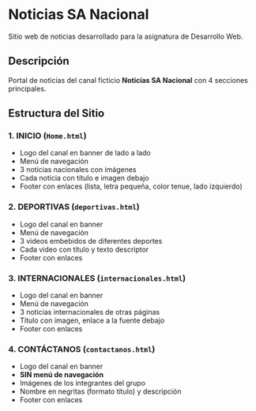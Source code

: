 # Noticias SA Nacional

Sitio web de noticias desarrollado para la asignatura de Desarrollo Web.

## Descripción

Portal de noticias del canal ficticio **Noticias SA Nacional** con 4 secciones principales.

## Estructura del Sitio

### 1. INICIO (`Home.html`)
- Logo del canal en banner de lado a lado
- Menú de navegación
- 3 noticias nacionales con imágenes
- Cada noticia con título e imagen debajo
- Footer con enlaces (lista, letra pequeña, color tenue, lado izquierdo)

### 2. DEPORTIVAS (`deportivas.html`)
- Logo del canal en banner
- Menú de navegación
- 3 videos embebidos de diferentes deportes
- Cada video con título y texto descriptor
- Footer con enlaces

### 3. INTERNACIONALES (`internacionales.html`)
- Logo del canal en banner
- Menú de navegación
- 3 noticias internacionales de otras páginas
- Título con imagen, enlace a la fuente debajo
- Footer con enlaces

### 4. CONTÁCTANOS (`contactanos.html`)
- Logo del canal en banner
- **SIN menú de navegación**
- Imágenes de los integrantes del grupo
- Nombre en negritas (formato título) y descripción
- Footer con enlaces
